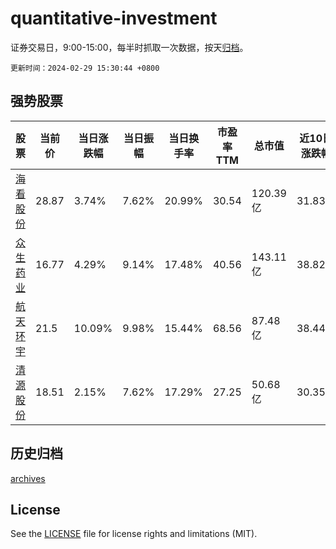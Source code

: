 # quantitative-investment

证券交易日，9:00-15:00，每半时抓取一次数据，按天[归档](archives)。

`更新时间：2024-02-29 15:30:44 +0800`

## 强势股票

|股票|当前价|当日涨跌幅|当日振幅|当日换手率|市盈率TTM|总市值|近10日涨跌幅|
|----|----|----|----|----|----|----|----|
|[海看股份](https://xueqiu.com/S/SZ301262)|28.87|3.74%|7.62%|20.99%|30.54|120.39亿|31.83%|
|[众生药业](https://xueqiu.com/S/SZ002317)|16.77|4.29%|9.14%|17.48%|40.56|143.11亿|38.82%|
|[航天环宇](https://xueqiu.com/S/SH688523)|21.5|10.09%|9.98%|15.44%|68.56|87.48亿|38.44%|
|[清源股份](https://xueqiu.com/S/SH603628)|18.51|2.15%|7.62%|17.29%|27.25|50.68亿|30.35%|

## 历史归档

[archives](archives)

## License

See the [LICENSE](LICENSE) file for license rights and limitations (MIT).